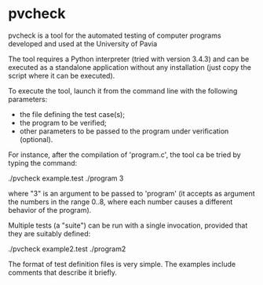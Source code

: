 # pvcheck
pvcheck is a tool for the automated testing of computer programs developed and used at the University of Pavia

The tool requires a Python interpreter (tried with version 3.4.3) and
can be executed as a standalone application without any installation
(just copy the script where it can be executed).

To execute the tool, launch it from the command line with the
following parameters:
- the file defining the test case(s);
- the program to be verified;
- other parameters to be passed to the program under verification
  (optional).

For instance, after the compilation of 'program.c', the tool ca be tried by typing the command:

  ./pvcheck example.test ./program 3

where "3" is an argument to be passed to 'program' (it accepts as
argument the numbers in the range 0..8, where each number causes
a different behavior of the program).

Multiple tests (a "suite") can be run with a single invocation,
provided that they are suitably defined:

  ./pvcheck example2.test ./program2
    
The format of test definition files is very simple.  The examples
include comments that describe it briefly.
